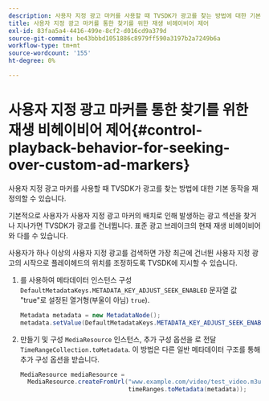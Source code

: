 ```yaml
---
description: 사용자 지정 광고 마커를 사용할 때 TVSDK가 광고를 찾는 방법에 대한 기본 동작을 재정의할 수 있습니다.
title: 사용자 지정 광고 마커를 통한 찾기를 위한 재생 비헤이비어 제어
exl-id: 83faa5a4-4416-499e-8cf2-d016cd9a379d
source-git-commit: be43bbbd1051886c8979ff590a3197b2a7249b6a
workflow-type: tm+mt
source-wordcount: '155'
ht-degree: 0%

---
```


# 사용자 지정 광고 마커를 통한 찾기를 위한 재생 비헤이비어 제어{#control-playback-behavior-for-seeking-over-custom-ad-markers}

사용자 지정 광고 마커를 사용할 때 TVSDK가 광고를 찾는 방법에 대한 기본 동작을 재정의할 수 있습니다.

기본적으로 사용자가 사용자 지정 광고 마커의 배치로 인해 발생하는 광고 섹션을 찾거나 지나가면 TVSDK가 광고를 건너뜁니다. 표준 광고 브레이크의 현재 재생 비헤이비어와 다를 수 있습니다.

사용자가 하나 이상의 사용자 지정 광고를 검색하면 가장 최근에 건너뛴 사용자 지정 광고의 시작으로 플레이헤드의 위치를 조정하도록 TVSDK에 지시할 수 있습니다.

1. 를 사용하여 메타데이터 인스턴스 구성 `DefaultMetadataKeys.METADATA_KEY_ADJUST_SEEK_ENABLED` 문자열 값 &quot;true&quot;로 설정된 열거형(부울이 아님) `true`).

   ```java
   Metadata metadata = new MetadataNode(); 
   metadata.setValue(DefaultMetadataKeys.METADATA_KEY_ADJUST_SEEK_ENABLED.getValue(),"true");
   ```

1. 만들기 및 구성 `MediaResource` 인스턴스, 추가 구성 옵션을 로 전달 `TimeRangeCollection.toMetadata`. 이 방법은 다른 일반 메타데이터 구조를 통해 추가 구성 옵션을 받습니다.

   ```java
   MediaResource mediaResource =  
     MediaResource.createFromUrl("www.example.com/video/test_video.m3u8", 
                                 timeRanges.toMetadata(metadata));
   ```
